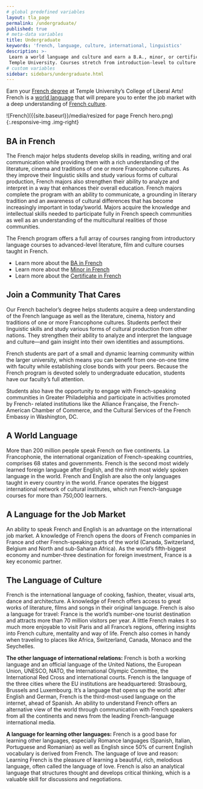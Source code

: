 ```yaml
---
# global predefined variables
layout: tla_page
permalink: /undergraduate/
published: true
# meta-data variables
title: Undergraduate
keywords: 'french, language, culture, international, linguistics'
description: >-
 Learn a world language and culture and earn a B.A., minor, or certificate in French at
 Temple University. Courses stretch from introduction-level to culture & literature.
# custom variables
sidebar: sidebars/undergraduate.html
---
```

Earn your [French degree](#ba-in-french) at Temple University’s College of Liberal Arts! French is a [world language](#a-world-language) that will prepare you to enter the job market with a deep understanding of [French culture](#the-language-of-culture).

![French]({{site.baseurl}}/media/resized for page French hero.png){:.responsive-img .img-right}
## BA in French
The French major helps students develop skills in reading, writing and oral communication while providing them with a rich understanding of the literature, cinema and traditions of one or more Francophone cultures. As they improve their linguistic skills and study various forms of cultural production, French majors also strengthen their ability to analyze and interpret in a way that enhances their overall education. French majors complete the program with an ability to communicate, a grounding in literary tradition and an awareness of cultural differences that has become increasingly important in today’sworld. Majors acquire the knowledge and intellectual skills needed to participate fully in French speech communities as well as an understanding of the multicultural realities of those communities.

The French program offers a full array of courses ranging from introductory language courses to advanced-level literature, film and culture courses taught in French.

- Learn more about the [BA in French](http://bulletin.temple.edu/undergraduate/liberal-arts/french/ba-french/)<br>
- Learn more about the [Minor in French](http://bulletin.temple.edu/undergraduate/liberal-arts/french/minor-french/)<br>
- Learn more about the [Certificate in French](http://bulletin.temple.edu/undergraduate/liberal-arts/certificate-programs/certificate-french/)<br>

## Join a Community That Cares
Our French bachelor’s degree helps students acquire a deep understanding of the French language as well as the literature, cinema, history and traditions of one or more Francophone cultures. Students perfect their linguistic skills and study various forms of cultural production from other nations. They strengthen their ability to analyze and interpret the language and culture—and gain insight into their own identities and assumptions.

French students are part of a small and dynamic learning community within the larger university, which means you can benefit from one-on-one time with faculty while establishing close bonds with your peers. Because the French program is devoted solely to undergraduate education, students have our faculty’s full attention.

Students also have the opportunity to engage with French-speaking communities in Greater Philadelphia and participate in activities promoted by French- related institutions like the Alliance Française, the French-American Chamber of Commerce, and the Cultural Services of the French Embassy in Washington, DC.

## A World Language
More than 200 million people speak French on five continents. La Francophonie, the international organization of French-speaking countries, comprises 68 states and governments. French is the second most widely learned foreign language after English, and the ninth most widely spoken language in the world. French and English are also the only languages taught in every country in the world. France operates the biggest international network of cultural institutes, which run French-language courses for more than 750,000 learners.

## A Language for the Job Market
An ability to speak French and English is an advantage on the international job market. A knowledge of French opens the doors of French companies in France and other French-speaking parts of the world (Canada, Switzerland, Belgium and North and sub-Saharan Africa). As the world’s fifth-biggest economy and number-three destination for foreign investment, France is a key economic partner.

## The Language of Culture
French is the international language of cooking, fashion, theater, visual arts, dance and architecture. A knowledge of French offers access to great works of literature,  films and songs in their original language. French is also a language for travel: France is the world’s number-one tourist destination and attracts more than 70 million visitors per year. A little French makes it so much more enjoyable to visit Paris and all France’s regions, offering insights into French culture, mentality and way of life. French also comes in handy when traveling to places like Africa, Switzerland, Canada, Monaco and the Seychelles.

**The other language of international relations:** French is both a working language and an official language of the United Nations, the European Union, UNESCO, NATO, the International Olympic Committee, the International Red Cross and international courts. French is the language of the three cities where the EU institutions are headquartered: Strasbourg, Brussels and Luxembourg. It’s a language that opens up the world: after English and German, French is the third-most-used language on the internet, ahead of Spanish. An ability to understand French offers an alternative view of the world through communication with French speakers from all the continents and news from the leading French-language international media.

**A language for learning other languages:** French is a good base for learning other languages, especially Romance languages (Spanish, Italian, Portuguese and Romanian) as well as English since 50% of current English vocabulary is derived from French. The language of love and reason: Learning French is the pleasure of learning a beautiful, rich, melodious language, often called the language of love. French is also an analytical language that structures thought and develops critical thinking, which is a valuable skill for discussions and negotiations.
